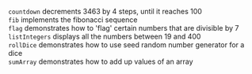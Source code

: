 `countdown` decrements 3463 by 4 steps, until it reaches 100\
`fib` implements the fibonacci sequence\
`flag` demonstrates how to 'flag' certain numbers that are divisible by 7\
`listIntegers` displays all the numbers between 19 and 400\
`rollDice` demonstrates how to use seed random number generator for a dice\
`sumArray` demonstrates how to add up values of an array
